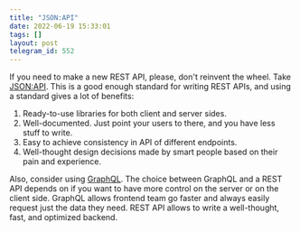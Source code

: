 ```yaml
---
title: "JSON:API"
date: 2022-06-19 15:33:01
tags: []
layout: post
telegram_id: 552
---
```


If you need to make a new REST API, please, don't reinvent the wheel. Take [JSON:API](https://jsonapi.org/). This is a good enough standard for writing REST APIs, and using a standard gives a lot of benefits:

1. Ready-to-use libraries for both client and server sides.
2. Well-documented. Just point your users to there, and you have less stuff to write.
3. Easy to achieve consistency in API of different endpoints.
4. Well-thought design decisions made by smart people based on their pain and experience.

Also, consider using [GraphQL](https://graphql.org/). The choice between GraphQL and a REST API depends on if you want to have more control on the server or on the client side. GraphQL allows frontend team go faster and always easily request just the data they need. REST API allows to write a well-thought, fast, and optimized backend.
